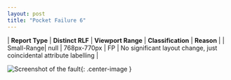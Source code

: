 ```yaml
---
layout: post
title: "Pocket Failure 6"
---
```

| **Report Type** | **Distinct RLF** | **Viewport Range** | **Classification** | **Reason** |
| Small-Range| null | 768px-770px | FP | No significant layout change, just coincidental attribute labelling | 

![Screenshot of the fault](../../../assets/images/Pocket/fault6/smallrangeWidth769.png){: .center-image }